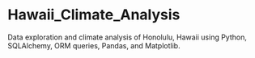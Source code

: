 # Hawaii_Climate_Analysis
Data exploration and climate analysis of Honolulu, Hawaii using Python, SQLAlchemy, ORM queries, Pandas, and Matplotlib.

